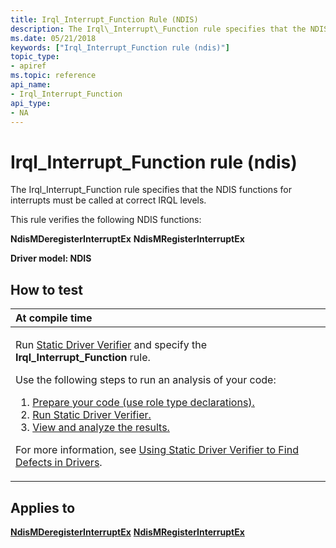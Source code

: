 ```yaml
---
title: Irql_Interrupt_Function Rule (NDIS)
description: The Irql\_Interrupt\_Function rule specifies that the NDIS functions for interrupts must be called at correct IRQL levels.
ms.date: 05/21/2018
keywords: ["Irql_Interrupt_Function rule (ndis)"]
topic_type:
- apiref
ms.topic: reference
api_name:
- Irql_Interrupt_Function
api_type:
- NA
---
```


# Irql\_Interrupt\_Function rule (ndis)


The Irql\_Interrupt\_Function rule specifies that the NDIS functions for interrupts must be called at correct IRQL levels.

This rule verifies the following NDIS functions:

**NdisMDeregisterInterruptEx**
**NdisMRegisterInterruptEx**

**Driver model: NDIS**

## How to test

<table>
<colgroup>
<col width="100%" />
</colgroup>
<thead>
<tr class="header">
<th align="left">At compile time</th>
</tr>
</thead>
<tbody>
<tr class="odd">
<td align="left"><p>Run <a href="/windows-hardware/drivers/devtest/static-driver-verifier" data-raw-source="[Static Driver Verifier](./static-driver-verifier.md)">Static Driver Verifier</a> and specify the <strong>Irql_Interrupt_Function</strong> rule.</p>
Use the following steps to run an analysis of your code:
<ol>
<li><a href="/windows-hardware/drivers/devtest/using-static-driver-verifier-to-find-defects-in-drivers#preparing-your-source-code" data-raw-source="[Prepare your code (use role type declarations).](./using-static-driver-verifier-to-find-defects-in-drivers.md#preparing-your-source-code)">Prepare your code (use role type declarations).</a></li>
<li><a href="/windows-hardware/drivers/devtest/using-static-driver-verifier-to-find-defects-in-drivers#running-static-driver-verifier" data-raw-source="[Run Static Driver Verifier.](./using-static-driver-verifier-to-find-defects-in-drivers.md#running-static-driver-verifier)">Run Static Driver Verifier.</a></li>
<li><a href="/windows-hardware/drivers/devtest/using-static-driver-verifier-to-find-defects-in-drivers#viewing-and-analyzing-the-results" data-raw-source="[View and analyze the results.](./using-static-driver-verifier-to-find-defects-in-drivers.md#viewing-and-analyzing-the-results)">View and analyze the results.</a></li>
</ol>
<p>For more information, see <a href="/windows-hardware/drivers/devtest/using-static-driver-verifier-to-find-defects-in-drivers" data-raw-source="[Using Static Driver Verifier to Find Defects in Drivers](./using-static-driver-verifier-to-find-defects-in-drivers.md)">Using Static Driver Verifier to Find Defects in Drivers</a>.</p></td>
</tr>
</tbody>
</table>

## Applies to

[**NdisMDeregisterInterruptEx**](/windows-hardware/drivers/ddi/ndis/nf-ndis-ndismderegisterinterruptex)
[**NdisMRegisterInterruptEx**](/windows-hardware/drivers/ddi/ndis/nf-ndis-ndismregisterinterruptex)

